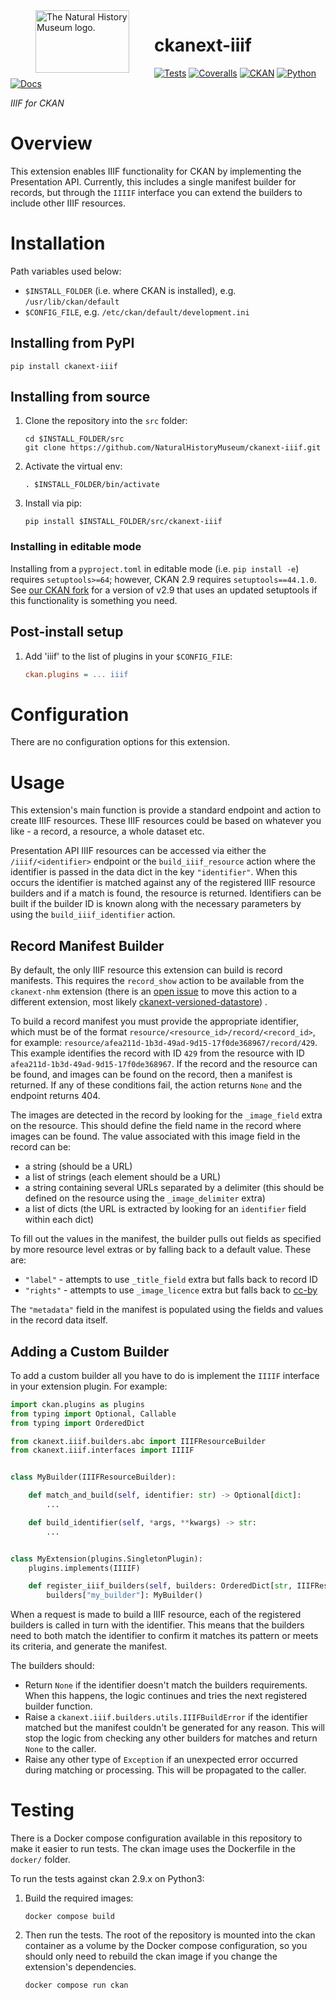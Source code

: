 <!--header-start-->
<picture>
  <source media="(prefers-color-scheme: dark)" srcset="https://data.nhm.ac.uk/images/nhm_logo.svg">
  <source media="(prefers-color-scheme: light)" srcset="https://data.nhm.ac.uk/images/nhm_logo_black.svg">
  <img alt="The Natural History Museum logo." src="https://data.nhm.ac.uk/images/nhm_logo_black.svg" align="left" width="150px" height="100px" hspace="40">
</picture>

# ckanext-iiif

[![Tests](https://img.shields.io/github/actions/workflow/status/NaturalHistoryMuseum/ckanext-iiif/tests.yml?style=flat-square)](https://github.com/NaturalHistoryMuseum/ckanext-iiif/actions/workflows/tests.yml)
[![Coveralls](https://img.shields.io/coveralls/github/NaturalHistoryMuseum/ckanext-iiif/main?style=flat-square)](https://coveralls.io/github/NaturalHistoryMuseum/ckanext-iiif)
[![CKAN](https://img.shields.io/badge/ckan-2.9.7-orange.svg?style=flat-square)](https://github.com/ckan/ckan)
[![Python](https://img.shields.io/badge/python-3.6%20%7C%203.7%20%7C%203.8-blue.svg?style=flat-square)](https://www.python.org/)
[![Docs](https://img.shields.io/readthedocs/ckanext-iiif?style=flat-square)](https://ckanext-iiif.readthedocs.io)

_IIIF for CKAN_

<!--header-end-->

# Overview

<!--overview-start-->
This extension enables IIIF functionality for CKAN by implementing the Presentation API.
Currently, this includes a single manifest builder for records, but through the `IIIIF`
interface you can extend the builders to include other IIIF resources.

<!--overview-end-->

# Installation

<!--installation-start-->
Path variables used below:
- `$INSTALL_FOLDER` (i.e. where CKAN is installed), e.g. `/usr/lib/ckan/default`
- `$CONFIG_FILE`, e.g. `/etc/ckan/default/development.ini`

## Installing from PyPI

```shell
pip install ckanext-iiif
```

## Installing from source

1. Clone the repository into the `src` folder:
   ```shell
   cd $INSTALL_FOLDER/src
   git clone https://github.com/NaturalHistoryMuseum/ckanext-iiif.git
   ```

2. Activate the virtual env:
   ```shell
   . $INSTALL_FOLDER/bin/activate
   ```

3. Install via pip:
   ```shell
   pip install $INSTALL_FOLDER/src/ckanext-iiif
   ```

### Installing in editable mode

Installing from a `pyproject.toml` in editable mode (i.e. `pip install -e`) requires `setuptools>=64`; however, CKAN 2.9 requires `setuptools==44.1.0`. See [our CKAN fork](https://github.com/NaturalHistoryMuseum/ckan) for a version of v2.9 that uses an updated setuptools if this functionality is something you need.

## Post-install setup

1. Add 'iiif' to the list of plugins in your `$CONFIG_FILE`:
   ```ini
   ckan.plugins = ... iiif
   ```

<!--installation-end-->

# Configuration

<!--configuration-start-->
There are no configuration options for this extension.

<!--configuration-end-->

# Usage

<!--usage-start-->
This extension's main function is provide a standard endpoint and action to create IIIF
resources.
These IIIF resources could be based on whatever you like - a record, a resource, a whole
dataset etc.

Presentation API IIIF resources can be accessed via either the `/iiif/<identifier>`
endpoint or the `build_iiif_resource` action where the identifier is passed in the data
dict in the key `"identifier"`.
When this occurs the identifier is matched against any of the registered IIIF resource
builders and if a match is found, the resource is returned.
Identifiers can be built if the builder ID is known along with the necessary parameters
by using the `build_iiif_identifier` action.

## Record Manifest Builder

By default, the only IIIF resource this extension can build is record manifests.
This requires the `record_show` action to be available from the `ckanext-nhm` extension
(there is
an [open issue](https://github.com/NaturalHistoryMuseum/ckanext-nhm/issues/602) to move
this action to a different extension, most likely
[ckanext-versioned-datastore](https://github.com/NaturalHistoryMuseum/ckanext-versioned-datastore))
.

To build a record manifest you must provide the appropriate identifier, which must be of
the format `resource/<resource_id>/record/<record_id>`, for example:
`resource/afea211d-1b3d-49ad-9d15-17f0de368967/record/429`.
This example identifies the record with ID `429` from the resource with ID
`afea211d-1b3d-49ad-9d15-17f0de368967`.
If the record and the resource can be found, and images can be found on the record, then
a manifest is returned.
If any of these conditions fail, the action returns `None` and the endpoint returns 404.

The images are detected in the record by looking for the `_image_field` extra on the
resource.
This should define the field name in the record where images can be found.
The value associated with this image field in the record can be:

- a string (should be a URL)
- a list of strings (each element should be a URL)
- a string containing several URLs separated by a delimiter (this should be defined on
  the resource using the `_image_delimiter` extra)
- a list of dicts (the URL is extracted by looking for an `identifier` field within
  each dict)

To fill out the values in the manifest, the builder pulls out fields as specified by
more resource level extras or by falling back to a default value.
These are:

- `"label"` - attempts to use `_title_field` extra but falls back to record ID
- `"rights"` - attempts to use `_image_licence` extra but falls back
  to [cc-by](https://creativecommons.org/licenses/by/4.0/)

The `"metadata"` field in the manifest is populated using the fields and values in the
record data itself.

## Adding a Custom Builder

To add a custom builder all you have to do is implement the `IIIIF` interface in your
extension plugin.
For example:

```python
import ckan.plugins as plugins
from typing import Optional, Callable
from typing import OrderedDict

from ckanext.iiif.builders.abc import IIIFResourceBuilder
from ckanext.iiif.interfaces import IIIIF


class MyBuilder(IIIFResourceBuilder):

    def match_and_build(self, identifier: str) -> Optional[dict]:
        ...

    def build_identifier(self, *args, **kwargs) -> str:
        ...


class MyExtension(plugins.SingletonPlugin):
    plugins.implements(IIIIF)

    def register_iiif_builders(self, builders: OrderedDict[str, IIIFResourceBuilder]):
        builders["my_builder"]: MyBuilder()
```

When a request is made to build a IIIF resource, each of the registered builders is
called in turn with the identifier.
This means that the builders need to both match the identifier to confirm it matches its
pattern or meets its criteria, and generate the manifest.

The builders should:

- Return `None` if the identifier doesn't match the builders requirements. When this
  happens, the logic continues and tries the next registered builder function.
- Raise a `ckanext.iiif.builders.utils.IIIFBuildError` if the identifier matched but the
  manifest couldn't be generated for any reason. This will stop the logic from checking
  any other builders for matches and return `None` to the caller.
- Raise any other type of `Exception` if an unexpected error occurred during matching or
  processing. This will be propagated to the caller.

<!--usage-end-->

# Testing

<!--testing-start-->
There is a Docker compose configuration available in this repository to make it easier to run tests. The ckan image uses the Dockerfile in the `docker/` folder.

To run the tests against ckan 2.9.x on Python3:

1. Build the required images:
   ```shell
   docker compose build
   ```

2. Then run the tests.
   The root of the repository is mounted into the ckan container as a volume by the Docker compose
   configuration, so you should only need to rebuild the ckan image if you change the extension's
   dependencies.
   ```shell
   docker compose run ckan
   ```

<!--testing-end-->
